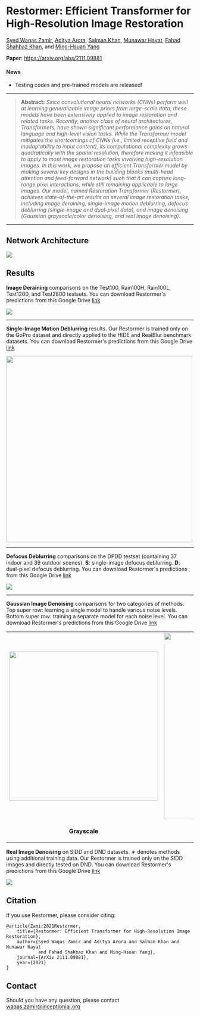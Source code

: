 # Restormer: Efficient Transformer for High-Resolution Image Restoration

[Syed Waqas Zamir](https://scholar.google.es/citations?user=WNGPkVQAAAAJ&hl=en), [Aditya Arora](https://adityac8.github.io/), [Salman Khan](https://salman-h-khan.github.io/), [Munawar Hayat](https://scholar.google.com/citations?user=Mx8MbWYAAAAJ&hl=en), [Fahad Shahbaz Khan](https://scholar.google.es/citations?user=zvaeYnUAAAAJ&hl=en), and [Ming-Hsuan Yang](https://scholar.google.com/citations?user=p9-ohHsAAAAJ&hl=en)


**Paper**: https://arxiv.org/abs/2111.09881


#### News
- Testing codes and pre-trained models are released!

<hr />

> **Abstract:** *Since convolutional neural networks (CNNs) perform well at learning generalizable image priors from large-scale data, these models have been extensively applied to image restoration and related tasks. Recently, another class of neural architectures, Transformers, have shown significant performance gains on natural language and high-level vision tasks. While the Transformer model mitigates the shortcomings of CNNs (i.e., limited receptive field and inadaptability to input content), its computational complexity grows quadratically with the spatial resolution, therefore making it infeasible to apply to most image restoration tasks involving high-resolution images. In this work, we propose an efficient Transformer model by making several key designs in the building blocks (multi-head attention and feed-forward network) such that it can capture long-range pixel interactions, while still remaining applicable to large images. Our model, named Restoration Transformer (Restormer), achieves state-of-the-art results on several image restoration tasks, including image deraining, single-image motion deblurring, defocus deblurring (single-image and dual-pixel data), and image denoising (Gaussian grayscale/color denoising, and real image denoising).* 
<hr />

## Network Architecture

<img src = "https://i.imgur.com/ulLoEig.png"> 

## Results

<strong>Image Deraining</strong> comparisons on the Test100, Rain100H, Rain100L, Test1200, and Test2800 testsets. You can download Restormer's predictions from this Google Drive [link](https://drive.google.com/drive/folders/1HcLc6v03q_sP_lRPcl7_NJmlB9f48TWU?usp=sharing)

<img src = "https://i.imgur.com/mMoqYJi.png"> 

<hr />

<strong>Single-Image Motion Deblurring</strong> results. Our Restormer is trained only on the GoPro dataset and directly applied to the HIDE and RealBlur benchmark datasets. You can download Restormer's predictions from this Google Drive [link](https://drive.google.com/drive/folders/1qla3HEOuGapv1hqBwXEMi2USFPB2qmx_?usp=sharing)

<img src = "https://i.imgur.com/htagDSl.png" width="500"> 

<hr />

<strong>Defocus Deblurring</strong> comparisons on the DPDD testset (containing 37 indoor and 39 outdoor scenes). **S**: single-image defocus
deblurring. **D**: dual-pixel defocus deblurring. You can download Restormer's predictions from this Google Drive [link](https://drive.google.com/drive/folders/1V_pLc9CZFe4vN7c4SxtXsXKi2FnLUt98?usp=sharing)

<img src = "https://i.imgur.com/sfKnLG2.png"> 

<hr />

<b>Gaussian Image Denoising</b> comparisons for two categories of methods. Top super row: learning a single model to handle various noise levels. Bottom super row: training a separate model for each noise level. You can download Restormer's predictions from this Google Drive [link](https://drive.google.com/drive/folders/1rEAHUBkA9uCe9Q0AzI5zkYxePSgxYDEG?usp=sharing)

<table>
  <tr>
    <td> <img src = "https://i.imgur.com/4vzV8Qy.png" width="400"> </td>
    <td> <img src = "https://i.imgur.com/Sx986Xs.png" width="500"> </td>
  </tr>
  <tr>
    <td><p align="center"><b>Grayscale</b></p></td>
    <td><p align="center"><b>Color</b></p></td>
  </tr>
</table>

<b>Real Image Denoising</b> on SIDD and DND datasets. ∗ denotes methods using additional training data. Our Restormer is
trained only on the SIDD images and directly tested on DND. You can download Restormer's predictions from this Google Drive [link](https://drive.google.com/drive/folders/1rEAHUBkA9uCe9Q0AzI5zkYxePSgxYDEG?usp=sharing)

<img src = "https://i.imgur.com/6v5PRxj.png">


## Citation
If you use Restormer, please consider citing:

    @article{Zamir2021Restormer,
        title={Restormer: Efficient Transformer for High-Resolution Image Restoration}, 
        author={Syed Waqas Zamir and Aditya Arora and Salman Khan and Munawar Hayat 
                and Fahad Shahbaz Khan and Ming-Hsuan Yang},
        journal={ArXiv 2111.09881},
        year={2021}
    }

## Contact
Should you have any question, please contact waqas.zamir@inceptioniai.org

